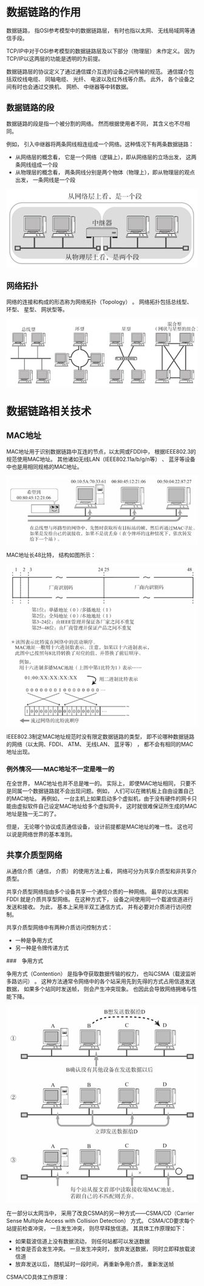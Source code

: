 # 数据链路的作用  

数据链路， 指OSI参考模型中的数据链路层， 有时也指以太网、 无线局域网等通信手段。  

TCP/IP中对于OSI参考模型的数据链路层及以下部分（物理层） 未作定义。 因为TCP/IP以这两层的功能是透明的为前提。   

数据链路层的协议定义了通过通信媒介互连的设备之间传输的规范。 通信媒介包括双绞线电缆、 同轴电缆、 光纤、 电波以及红外线等介质。 此外， 各个设备之间有时也会通过交换机、 网桥、 中继器等中转数据。  

## 数据链路的段  

数据链路的段是指一个被分割的网络。 然而根据使用者不同， 其含义也不尽相同。   

例如， 引入中继器将两条网线相连组成一个网络。这种情况下有两条数据链路：    

- 从网络层的概念看， 它是一个网络（逻辑上），即从网络层的立场出发， 这两条网线组成一个段
- 从物理层的概念看， 两条网线分别是两个物体（物理上），即从物理层的观点出发， 一条网线是一个段  

![](./img/segment.png)

## 网络拓扑  

网络的连接和构成的形态称为网络拓扑（Topology） 。 网络拓扑包括总线型、 环型、 星型、 网状型等。   

![](./img/topology.png)

# 数据链路相关技术  

## MAC地址  

MAC地址用于识别数据链路中互连的节点，以太网或FDDI中， 根据IEEE802.3的规范使用MAC地址。 其他诸如无线LAN（IEEE802.11a/b/g/n等） 、 蓝牙等设备中也是用相同规格的MAC地址。    

![](./img/mac_dest.png)

MAC地址长48比特， 结构如图所示：

 ![](./img/mac_address.png)

IEEE802.3制定MAC地址规范时没有限定数据链路的类型， 即不论哪种数据链路的网络（以太网、FDDI、 ATM、 无线LAN、 蓝牙等） ， 都不会有相同的MAC地址出现。  

### 例外情况——MAC地址不一定是唯一的  

在全世界， MAC地址也并不总是唯一的。 实际上， 即使MAC地址相同， 只要不是同属一个数据链路就不会出现问题。例如， 人们可以在微机板上自由设置自己的MAC地址。 再例如， 一台主机上如果启动多个虚拟机，由于没有硬件的网卡只能由虚拟软件自己设定MAC地址给多个虚拟网卡， 这时就很难保证所生成的MAC地址是独一无二的了。    

但是， 无论哪个协议成员通信设备， 设计前提都是MAC地址的唯一性。 这也可以说是网络世界的基本准则。  

## 共享介质型网络  

从通信介质（通信， 介质） 的使用方法上看， 网络可分为共享介质型和非共享介质型。  

共享介质型网络指由多个设备共享一个通信介质的一种网络。 最早的以太网和 FDDI 就是介质共享型网络。 在这种方式下， 设备之间使用同一个载波信道进行发送和接收。 为此， 基本上采用半双工通信方式， 并有必要对介质进行访问控制。   

共享介质型网络中有两种介质访问控制方式： 

- 一种是争用方式
- 另一种是令牌传递方式  

###　争用方式  

争用方式（Contention） 是指争夺获取数据传输的权力， 也叫CSMA（载波监听多路访问） 。   这种方法通常令网络中的各个站采用先到先得的方式占用信道发送数据， 如果多个站同时发送帧， 则会产生冲突现象。 也因此会导致网络拥堵与性能下降。   

![](./img/contention.png)

在一部分以太网当中， 采用了改良CSMA的另一种方式——CSMA/CD（Carrier Sense Multiple Access with Collision Detection） 方式。 CSMA/CD要求每个站提前检查冲突， 一旦发生冲突， 则尽早释放信道。 其具体工作原理如下：  

- 如果载波信道上没有数据流动， 则任何站都可以发送数据  
- 检查是否会发生冲突。 一旦发生冲突时， 放弃发送数据， 同时立即释放载波信道
- 放弃发送以后， 随机延时一段时间， 再重新争用介质， 重新发送帧

CSMA/CD具体工作原理：
















